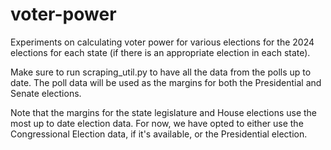 # voter-power

Experiments on calculating voter power for various elections for the 2024 elections for each state (if there is an appropriate election in each state). 

Make sure to run scraping_util.py to have all the data from the polls up to date. The poll data will be used as the margins for both the Presidential and Senate elections. 

Note that the margins for the state legislature and House elections use the most up to date election data. For now, we have opted to either use the Congressional Election data, if it's available, or the Presidential election. 
